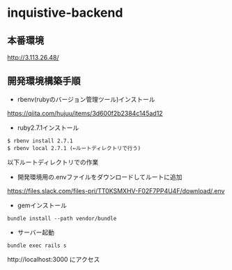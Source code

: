 # inquistive-backend

## 本番環境

http://3.113.26.48/

## 開発環境構築手順

- rbenv(rubyのバージョン管理ツール)インストール

https://qiita.com/hujuu/items/3d600f2b2384c145ad12

- ruby2.7.1インストール

```
$ rbenv install 2.7.1
$ rbenv local 2.7.1 (←ルートディレクトリで行う)
```


以下ルートディレクトリでの作業

- 開発環境用の.envファイルをダウンロードしてルートに追加

https://files.slack.com/files-pri/TT0KSMXHV-F02F7PP4U4F/download/.env

- gemインストール

`bundle install --path vendor/bundle`

- サーバー起動

`bundle exec rails s`

http://localhost:3000 にアクセス

